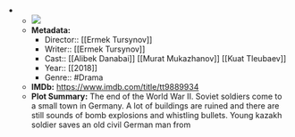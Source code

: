 - 
    - ![](https://m.media-amazon.com/images/M/MV5BMWQ5NGQ3ZjEtNThkOS00ZWQ1LWE0YjMtYjJmZmJkNzFhZDQ4XkEyXkFqcGdeQXVyNjgwNTk4Mg@@._V1_SX300.jpg)  
    - **Metadata:**
        - Director:: [[Ermek Tursynov]]
        - Writer:: [[Ermek Tursynov]]
        - Cast:: [[Alibek Danabai]] [[Murat Mukazhanov]] [[Kuat Tleubaev]]
        - Year:: [[2018]]
        - Genre:: #Drama
    - **IMDb:** https://www.imdb.com/title/tt9889934
    - **Plot Summary:** The end of the World War II. Soviet soldiers come to a small town in Germany. A lot of buildings are ruined and there are still sounds of bomb explosions and whistling bullets. Young kazakh soldier saves an old civil German man from 
